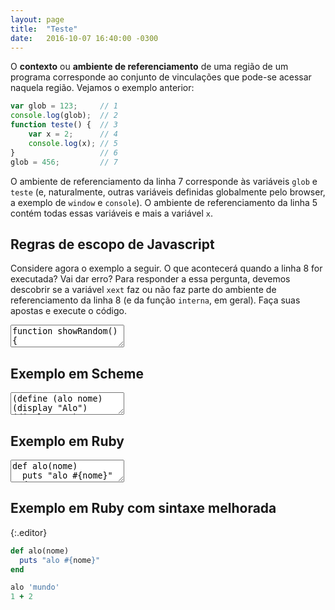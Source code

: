 ```yaml
---
layout: page
title:  "Teste"
date:   2016-10-07 16:40:00 -0300
---
```


O **contexto** ou **ambiente de referenciamento** de uma região de um programa corresponde ao conjunto de vinculações que pode-se acessar naquela região. Vejamos o exemplo anterior:

```javascript
var glob = 123;     // 1
console.log(glob);  // 2
function teste() {  // 3
    var x = 2;      // 4
    console.log(x); // 5
}                   // 6
glob = 456;         // 7
```

O ambiente de referenciamento da linha 7 corresponde às variáveis `glob` e `teste` (e, naturalmente, outras variáveis definidas globalmente pelo browser, a exemplo de `window` e `console`). O ambiente de referenciamento da linha 5 contém todas essas variáveis e mais a variável `x`.

## Regras de escopo de Javascript

Considere agora o exemplo a seguir. O que acontecerá quando a linha 8 for executada? Vai dar erro? Para responder a essa pergunta, devemos descobrir se a variável `xext` faz ou não faz parte do ambiente de referenciamento da linha 8 (e da função `interna`, em geral). Faça suas apostas e execute o código.

<textarea class="code">
function showRandom() {
  console.log(Math.random() + 1.0);	
}
showRandom();
</textarea>

## Exemplo em Scheme

<textarea class="code lang-scheme">
(define (alo nome) (display "Alo") (display " ") (display nome) (newline))
(alo "Mundo")
(+ 1 2)
</textarea>

## Exemplo em Ruby

<textarea class="code lang-ruby">
def alo(nome)
  puts "alo #{nome}"
end

alo 'mundo'
1 + 2
</textarea>

## Exemplo em Ruby com sintaxe melhorada

{:.editor}

```ruby
def alo(nome)
  puts "alo #{nome}"
end

alo 'mundo'
1 + 2
```

